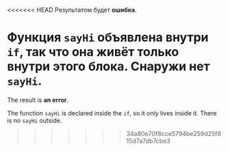 <<<<<<< HEAD
Результатом будет **ошибка**.

Функция `sayHi` объявлена внутри `if`, так что она живёт только внутри этого блока. Снаружи нет `sayHi`.
=======
The result is **an error**.

The function `sayHi` is declared inside the `if`, so it only lives inside it. There is no `sayHi` outside.
>>>>>>> 34a80e70f8cce5794be259d25f815d7a7db7cbe3
